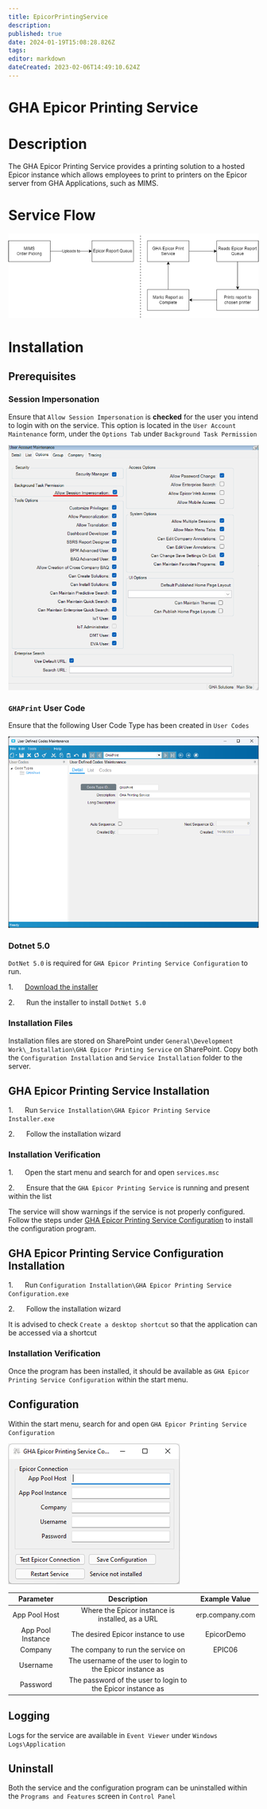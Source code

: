 ```yaml
---
title: EpicorPrintingService
description: 
published: true
date: 2024-01-19T15:08:28.826Z
tags: 
editor: markdown
dateCreated: 2023-02-06T14:49:10.624Z
---
```


# GHA Epicor Printing Service

# Description

The GHA Epicor Printing Service provides a printing solution to a hosted Epicor instance which allows employees to print to printers on the Epicor server from GHA Applications, such as MIMS.

# Service Flow

![serviceflow.png](/serviceflow.png)

# Installation

## Prerequisites

### Session Impersonation

Ensure that `Allow Session Impersonation` is **checked** for the user you intend to login with on the service. This option is located in the `User Account Maintenance` form, under the `Options Tab` under `Background Task Permission`

![sessionimpersonation.png](/sessionimpersonation.png)

### `GHAPrint` User Code

Ensure that the following User Code Type has been created in `User Codes`

![GHA Print User Code](assets/Screenshot%202023-06-14%20142255.png)

### Dotnet 5.0

`DotNet 5.0` is required for `GHA Epicor Printing Service Configuration` to run.

1.      [Download the installer](https://dotnet.microsoft.com/en-us/download/dotnet/thank-you/runtime-desktop-5.0.16-windows-x86-installer)

2.      Run the installer to install `DotNet 5.0`

### Installation Files

Installation files are stored on SharePoint under `General\Development Work\_Installation\GHA Epicor Printing Service` on SharePoint. Copy both the `Configuration Installation` and `Service Installation` folder to the server.

## GHA Epicor Printing Service Installation

1.      Run `Service Installation\GHA Epicor Printing Service Installer.exe`

2.      Follow the installation wizard

### Installation Verification

1.      Open the start menu and search for and open `services.msc`

2.      Ensure that the `GHA Epicor Printing Service` is running and present within the list

The service will show warnings if the service is not properly configured. Follow the steps under [GHA Epicor Printing Service Configuration](#GHA-Epicor-Printing-Service-Configurati) to install the configuration program.

## GHA Epicor Printing Service Configuration Installation

1.      Run `Configuration Installation\GHA Epicor Printing Service Configuration.exe`

2.      Follow the installation wizard

It is advised to check `Create a desktop shortcut` so that the application can be accessed via a shortcut

### Installation Verification

Once the program has been installed, it should be available as `GHA Epicor Printing Service Configuration` within the start menu.

## Configuration

Within the start menu, search for and open `GHA Epicor Printing Service Configuration`

![configuration.png](/configuration.png)

|**Parameter**|**Description**|**Example Value**|
| :-: | :-: | :-: |
|App Pool Host|Where the Epicor instance is installed, as a URL|erp.company.com|
|App Pool Instance|The desired Epicor instance to use|EpicorDemo|
|Company|The company to run the service on|EPIC06|
|Username|The username of the user to login to the Epicor instance as| |
|Password|The password of the user to login to the Epicor instance as| |

## Logging

Logs for the service are available in `Event Viewer` under `Windows Logs\Application`

## Uninstall

Both the service and the configuration program can be uninstalled within the `Programs and Features` screen in `Control Panel`